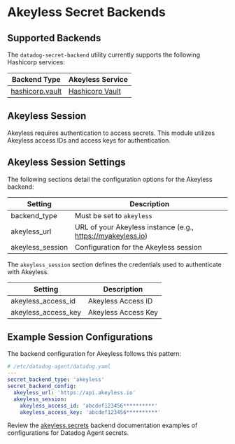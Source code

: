 # Akeyless Secret Backends

## Supported Backends

The `datadog-secret-backend` utility currently supports the following Hashicorp services:

| Backend Type | Akeyless Service                                                              |
| --- |-------------------------------------------------------------------------------|
| [hashicorp.vault](secrets) | [Hashicorp Vault](https://learn.hashicorp.com/tutorials/vault/static-secrets) |


## Akeyless Session

Akeyless requires authentication to access secrets. This module utilizes Akeyless access IDs and access keys for authentication.


## Akeyless Session Settings

The following sections detail the configuration options for the Akeyless backend:

| Setting | Description                                                 |
| --- |-------------------------------------------------------------|
| backend_type | Must be set to `akeyless`                                     |
| akeyless_url | URL of your Akeyless instance (e.g., https://myakeyless.io) |
|akeyless_session | 	Configuration for the Akeyless session                     |

The `akeyless_session` section defines the credentials used to authenticate with Akeyless.

| Setting | Description |
| --- | --- |
| akeyless_access_id | Akeyless Access ID |
| akeyless_access_key | Akeyless Access Key |


## Example Session Configurations

The backend configuration for Akeyless follows this pattern:

```yaml
# /etc/datadog-agent/datadog.yaml
---
secret_backend_type: 'akeyless'
secret_backend_config:
  akeyless_url: 'https://api.akeyless.io'
  akeyless_session:
    akeyless_access_id: 'abcdef123456**********'
    akeyless_access_key: 'abcdef123456**********'
```

Review the [akeyless.secrets](secrets.md) backend documentation examples of configurations for Datadog Agent secrets.
